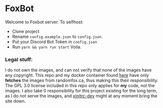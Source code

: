 # FoxBot
Welcome to Foxbot server.
To selfhost:
* Clone project
* Rename `config.example.json` to `config.json`.
* Put your Discord Bot Token in `config.json`
* Run `yarn && yarn run start`
Voila.

### Legal stuff:
I do not own the images, and can not verify that none of the images have any copyright. This repo and my docker container found [here](https://hub.docker.com/r/jonatanholmgren/foxbot) have only **fetches** the images from randomfox.ca, thus making this their responsibility. The GPL 3.0 license included in this repo only applies for **my** code, not the images.
I also take 0 responsibility for this project existing for the long term, as I do not serve the images, and [xinitrc-dev](https://github.com/xinitrc-dev/randomfox.ca) might at any moment bring the site down.